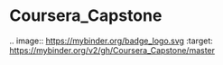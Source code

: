 # Coursera_Capstone
.. image:: https://mybinder.org/badge_logo.svg
 :target: https://mybinder.org/v2/gh/Coursera_Capstone/master
